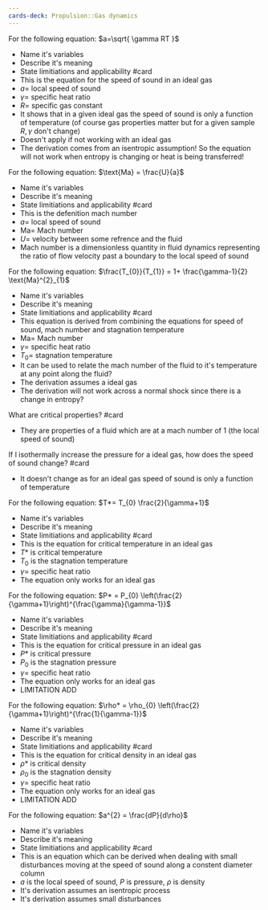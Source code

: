 ```yaml
---
cards-deck: Propulsion::Gas dynamics
---
```



For the following equation: $a=\sqrt{ \gamma RT }$
- Name it's variables
- Describe it's meaning
- State limitiations and applicability
#card 
- This is the equation for the speed of sound in an ideal gas
- $a=$ local speed of sound
- $\gamma=$ specific heat ratio
- $R=$ specific gas constant
- It shows that in a given ideal gas the speed of sound is only a function of temperature (of course gas properties matter but for a given sample $R,\gamma$ don't change)
- Doesn't apply if not working with an ideal gas
- The derivation comes from an isentropic assumption! So the equation will not work when entropy is changing or heat is being transferred! 


For the following equation: $\text{Ma} = \frac{U}{a}$
- Name it's variables
- Describe it's meaning
- State limitiations and applicability
#card 
- This is the defenition mach number
- $a=$ local speed of sound
- $\text{Ma}=$ Mach number
- $U=$ velocity between some refrence and the fluid
- Mach number is a dimensionless quantity in fluid dynamics representing the ratio of flow velocity past a boundary to the local speed of sound


For the following equation: $\frac{T_{0}}{T_{1}} = 1+ \frac{\gamma-1}{2} \text{Ma}^{2}_{1}$
- Name it's variables
- Describe it's meaning
- State limitiations and applicability
#card 
- This equation is derived from combining the equations for speed of sound, mach number and stagnation temperature
- $\text{Ma}=$ Mach number
- $\gamma=$ specific heat ratio
- $T_{0}=$ stagnation temperature
- It can be used to relate the mach number of the fluid to it's temperature at any point along the fluid?
- The derivation assumes a ideal gas
- The derivation will not work across a normal shock since there is a change in entropy?

What are critical properties?
#card 
- They are properties of a fluid which are at a mach number of 1 (the local speed of sound)


If I isothermally increase the pressure for a ideal gas, how does the speed of sound change?
#card 
- It doesn't change as for an ideal gas speed of sound is only a function of temperature



For the following equation: $T*= T_{0} \frac{2}{\gamma+1}$
- Name it's variables
- Describe it's meaning
- State limitiations and applicability
#card 
- This is the equation for critical temperature in an ideal gas
- $T*$ is critical temperature
- $T_{0}$ is the stagnation temperature
- $\gamma=$ specific heat ratio
- The equation only works for an ideal gas




For the following equation: $P* = P_{0} \left(\frac{2}{\gamma+1}\right)^{\frac{\gamma}{\gamma-1}}$
- Name it's variables
- Describe it's meaning
- State limitiations and applicability
#card 
- This is the equation for critical pressure in an ideal gas
- $P*$ is critical pressure
- $P_{0}$ is the stagnation pressure
- $\gamma=$ specific heat ratio
- The equation only works for an ideal gas
- LIMITATION ADD



For the following equation: $\rho* = \rho_{0} \left(\frac{2}{\gamma+1}\right)^{\frac{1}{\gamma-1}}$
- Name it's variables
- Describe it's meaning
- State limitiations and applicability
#card 
- This is the equation for critical density in an ideal gas
- $\rho*$ is critical density
- $\rho_{0}$ is the stagnation density
- $\gamma=$ specific heat ratio
- The equation only works for an ideal gas
- LIMITATION ADD



For the following equation: $a^{2} = \frac{dP}{d\rho}$
- Name it's variables
- Describe it's meaning
- State limitiations and applicability
#card 
- This is an equation which can be derived when dealing with small disturbances moving at the speed of sound along a constent diameter column
- $a$ is the local speed of sound, $P$ is pressure, $\rho$ is density
- It's derivation assumes an isentropic process
- It's derivation assumes small disturbances 



